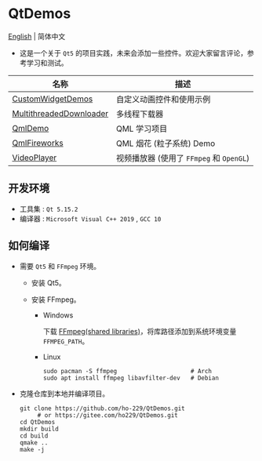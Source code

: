 # QtDemos

[English](./README.md) | 简体中文

* 这是一个关于 `Qt5` 的项目实践，未来会添加一些控件。欢迎大家留言评论，参考学习和测试。

| 名称 | 描述              |
| ---- | ---------------- |
| [CustomWidgetDemos](./CustomWidgetDemos) | 自定义动画控件和使用示例 |
| [MultithreadedDownloader](./MultithreadedDownloader) | 多线程下载器 |
| [QmlDemo](./QmlDemo) | QML 学习项目 |
| [QmlFireworks](./QmlFireworks) | QML  烟花 (粒子系统) Demo |
| [VideoPlayer](./VideoPlayer) | 视频播放器 (使用了 `FFmpeg` 和 `OpenGL`) |

## 开发环境

* 工具集 : `Qt 5.15.2`
* 编译器 : `Microsoft Visual C++ 2019` , `GCC 10`

## 如何编译

* 需要 `Qt5` 和 `FFmpeg` 环境。

  * 安装 Qt5。  

  * 安装 FFmpeg。
    * Windows

      下载 [FFmpeg(shared libraries)](https://github.com/BtbN/FFmpeg-Builds/releases)，将库路径添加到系统环境变量 `FFMPEG_PATH`。

    * Linux

      ```shell
      sudo pacman -S ffmpeg                     # Arch
      sudo apt install ffmpeg libavfilter-dev   # Debian
      ```

* 克隆仓库到本地并编译项目。

  ```shell
  git clone https://github.com/ho-229/QtDemos.git
       # or https://gitee.com/ho229/QtDemos.git
  cd QtDemos
  mkdir build
  cd build
  qmake ..
  make -j
  ```

